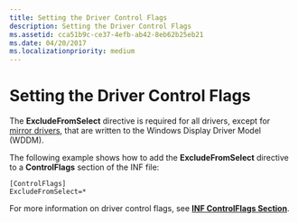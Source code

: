 ```yaml
---
title: Setting the Driver Control Flags
description: Setting the Driver Control Flags
ms.assetid: cca51b9c-ce37-4efb-ab42-8eb62b25eb21
ms.date: 04/20/2017
ms.localizationpriority: medium
---
```


# Setting the Driver Control Flags


The **ExcludeFromSelect** directive is required for all drivers, except for [mirror drivers](mirror-drivers.md), that are written to the Windows Display Driver Model (WDDM).

The following example shows how to add the **ExcludeFromSelect** directive to a **ControlFlags** section of the INF file:

```inf
[ControlFlags]
ExcludeFromSelect=*
```

For more information on driver control flags, see [**INF ControlFlags Section**](../install/inf-controlflags-section.md).

 

